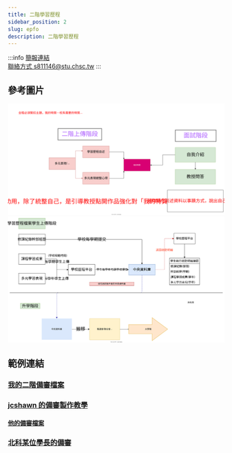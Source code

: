 ```yaml
---
title: 二階學習歷程
sidebar_position: 2
slug: epfo
description: 二階學習歷程
---
```

:::info
[簡報連結](https://pan.brid.cf/d/Microsoft/yuntech/%E5%AD%B8%E7%BF%92%E6%AD%B7%E7%A8%8B%E6%AA%94%E6%A1%88.pptx)  
[聯絡方式 s811146@stu.chsc.tw](mailto:s811146@stu.chsc.tw)
:::
## 參考圖片
![](二階統整圖.svg)
![](學習歷程上傳階段.svg)



## 範例連結
### [我的二階備審檔案](https://drive.google.com/drive/folders/1cnre4JeC6HcrnEakJeUjdfBD1hcO5tva?usp=sharing)  
### [jcshawn 的備審製作教學](https://jcshawn.com/university-application-documents/)
#### [他的備審檔案](政大資科學習歷程自述lucker公開版.pdf)
### [北科某位學長的備審](Appdoc-blur-downscaled.pdf)
